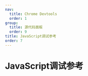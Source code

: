 ```yaml
---
nav:
  title: Chrome Devtools
  order: 1
group:
  title: 源代码面板
  order: 9
title: JavaScript调试参考
order: 7
---
```

<h1>JavaScript调试参考</h1>